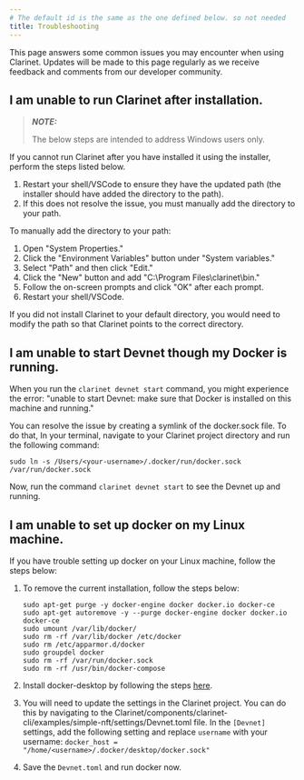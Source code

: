 ```yaml
---
# The default id is the same as the one defined below. so not needed
title: Troubleshooting
---
```


This page answers some common issues you may encounter when using Clarinet. Updates will be made to this page regularly as we receive feedback and comments from our developer community.

## I am unable to run Clarinet after installation.

> **_NOTE:_**
>
> The below steps are intended to address Windows users only.

If you cannot run Clarinet after you have installed it using the installer, perform the steps listed below.

1. Restart your shell/VSCode to ensure they have the updated path (the installer should have added the directory to the path).
2. If this does not resolve the issue, you must manually add the directory to your path.

To manually add the directory to your path:

1. Open "System Properties."
2. Click the "Environment Variables" button under "System variables."
3. Select "Path" and then click "Edit."
4. Click the "New" button and add "C:\Program Files\clarinet\bin."
5. Follow the on-screen prompts and click "OK" after each prompt.
6. Restart your shell/VSCode.

If you did not install Clarinet to your default directory, you would need to modify the path so that Clarinet points to the correct directory.

## I am unable to start Devnet though my Docker is running.

When you run the `clarinet devnet start` command, you might experience the error: "unable to start Devnet: make sure that Docker is installed on this machine and running."

You can resolve the issue by creating a symlink of the docker.sock file. To do that, In your terminal, navigate to your Clarinet project directory and run the following command:

`sudo ln -s /Users/<your-username>/.docker/run/docker.sock /var/run/docker.sock`

Now, run the command `clarinet devnet start` to see the Devnet up and running.

## I am unable to set up docker on my Linux machine.

If you have trouble setting up docker on your Linux machine, follow the steps below:

1. To remove the current installation, follow the steps below:

   ```
   sudo apt-get purge -y docker-engine docker docker.io docker-ce
   sudo apt-get autoremove -y --purge docker-engine docker docker.io docker-ce
   sudo umount /var/lib/docker/
   sudo rm -rf /var/lib/docker /etc/docker
   sudo rm /etc/apparmor.d/docker
   sudo groupdel docker
   sudo rm -rf /var/run/docker.sock
   sudo rm -rf /usr/bin/docker-compose
   ```

2. Install docker-desktop by following the steps [here](https://docs.docker.com/desktop/install/ubuntu/#install-docker-desktop).
3. You will need to update the settings in the Clarinet project. You can do this by navigating to the Clarinet/components/clarinet-cli/examples/simple-nft/settings/Devnet.toml file. In the `[Devnet]` settings, add the following setting and replace `username` with your username:
   `docker_host = "/home/<username>/.docker/desktop/docker.sock"`
4. Save the `Devnet.toml` and run docker now.
